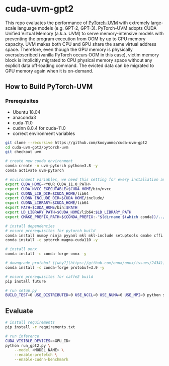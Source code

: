 # cuda-uvm-gpt2

This repo evaluates the performance of [PyTorch-UVM](https://github.com/kooyunmo/pytorch-uvm/tree/53e458826f1895ab92c7b31a1c66fa60c29f84cd) with extremely large-scale language models (e.g. GPT-2, GPT-3). PyTorch-UVM adopts CUDA Unified Virtual Memory (a.k.a. UVM) to serve memory-intensive models with preventing the program execution from OOM by up to CPU memory capacity. UVM makes both CPU and GPU share the same virtual address space. Therefore, even though the GPU memory is physically oversubscribed (vanilla PyTorch occurs OOM in this case), victim memory block is implicitly migrated to CPU physical memory space without any explicit data off-loading command. The evicted data can be migrated to GPU memory again when it is on-demand.

## How to Build PyTorch-UVM

### Prerequisites
- Ubuntu 18.04
- anaconda3
- cuda-11.0
- cudnn 8.0.4 for cuda-11.0
- correct environment variables
``` bash
git clone --recursive https://github.com/kooyunmo/cuda-uvm-gpt2
cd cuda-uvm-gpt2/pytorch-uvm
git checkout uvm

# create new conda environment
conda create -n uvm-pytorch python=3.8 -y
conda activate uvm-pytorch

# environment variables, we need this setting for every installation and experiment
export CUDA_HOME=<YOUR_CUDA_11.0_PATH>
export CUDA_NVCC_EXECUTABLE=$CUDA_HOME/bin/nvcc
export CUDNN_LIB_DIR=$CUDA_HOME/lib64
export CUDNN_INCLUDE_DIR=$CUDA_HOME/include/
export CUDNN_LIBRARY=$CUDA_HOME/lib64
export PATH=$CUDA_HOME/bin:$PATH
export LD_LIBRARY_PATH=$CUDA_HOME/lib64:$LD_LIBRARY_PATH
export CMAKE_PREFIX_PATH=${CONDA_PREFIX:-"$(dirname $(which conda))/../"}

# install dependencies
# ensure prerequisites for pytorch build
conda install numpy ninja pyyaml mkl mkl-include setuptools cmake cffi typing -y
conda install -c pytorch magma-cuda110 -y

# install onnx
conda install -c conda-forge onnx -y

# downgrade protobuf ([why?](https://github.com/onnx/onnx/issues/2434))
conda install -c conda-forge protobuf=3.9 -y

# ensure prerequisites for caffe2 build
pip install future

# run setup.py
BUILD_TEST=0 USE_DISTRIBUTED=0 USE_NCCL=0 USE_NUMA=0 USE_MPI=0 python setup.py install
``` 

## Evaluate
``` bash
# install requirements
pip install -r requirements.txt

# run inference
CUDA_VISIBLE_DEVICES=<GPU_ID>
python run_gpt2.py \
    --model <MODEL_NAME> \
    --enable-prefetch \
    --enable-cudnn-benchmark
```

